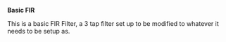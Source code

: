 **Basic FIR**

This is a basic FIR Filter, a 3 tap filter set up to be modified to whatever it needs to be setup as.
